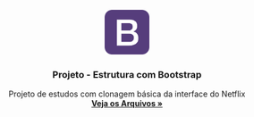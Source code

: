 
<p align="center">
  <a href="https://github.com/thiagoimparato/interface-clone-netflix">
    <img src="src\img\bootstrap.png" alt="Logo" width="80" height="80">
  </a>

  <h3 align="center">Projeto - Estrutura com Bootstrap</h3>

  <p align="center">
    Projeto de estudos com clonagem básica da interface do Netflix
    <br />
    <a href="https://github.com/thiagoimparato/interface-clone-netflix"><strong>Veja os Arquivos »</strong></a>
  
</p>
